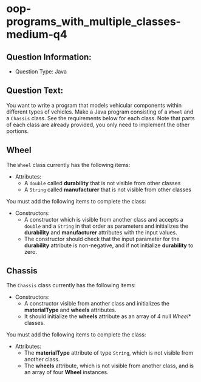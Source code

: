 # oop-programs_with_multiple_classes-medium-q4

## Question Information:

- Question Type: Java

## Question Text:

You want to write a program that models vehicular components within different types of vehicles. Make a Java program
consisting of a `Wheel` and a `Chassis` class. See the requirements below for each class. Note that parts of each class are
already provided, you only need to implement the other portions.

## Wheel

The `Wheel` class currently has the following items:

- Attributes:
    - A `double` called **durability** that is not visible from other classes
    - A `String` called **manufacturer** that is not visible from other classes

You must add the following items to complete the class:

- Constructors:
    - A constructor which is visible from another class and accepts a `double` and a `String` in that order as
      parameters and initializes the **durability** and **manufacturer** attributes with the input values.
    - The constructor should check that the input parameter for the **durability** attribute is non-negative, and if not initialize **durability** to zero.

## Chassis

The `Chassis` class currently has the following items:

- Constructors:
    - A constructor visible from another class and initializes the **materialType** and **wheels** attributes.
    - It should initialize the **wheels** attribute as an array of 4 null *Wheel** classes.

You must add the following items to complete the class:

- Attributes:
    - The  **materialType** attribute of type `String`, which is not visible from another class.
    - The **wheels** attribute, which is not visible from another class, and is an array of four **Wheel** instances.
